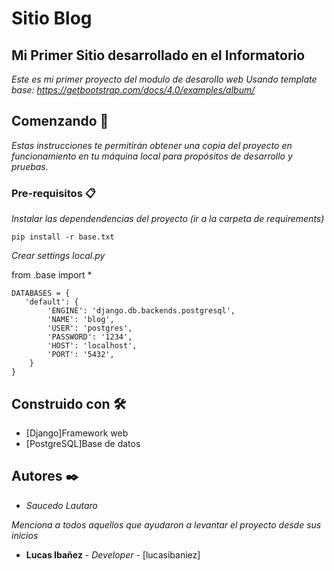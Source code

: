 # Sitio Blog

## Mi Primer Sitio desarrollado en el Informatorio 

_Este es mi primer proyecto del modulo de desarollo web_
_Usando template base: https://getbootstrap.com/docs/4.0/examples/album/_

## Comenzando 🚀

_Estas instrucciones te permitirán obtener una copia del proyecto en funcionamiento en tu máquina local para propósitos de desarrollo y pruebas._


### Pre-requisitos 📋

_Instalar las dependendencias del proyecto (ir a la carpeta de requirements)_

```
pip install -r base.txt
```

_Crear settings local.py_

from .base import *
```
DATABASES = {
   'default': {
        'ENGINE': 'django.db.backends.postgresql',
        'NAME': 'blog',
        'USER': 'postgres',
        'PASSWORD': '1234',
        'HOST': 'localhost',
        'PORT': '5432',
    }
}
```

## Construido con 🛠️

* [Django]Framework web
* [PostgreSQL]Base de datos


## Autores ✒️

* *Saucedo Lautaro*

_Menciona a todos aquellos que ayudaron a levantar el proyecto desde sus inicios_

* **Lucas Ibañez** - *Developer* - [lucasibaniez]